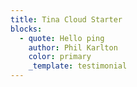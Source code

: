 ```yaml
---
title: Tina Cloud Starter
blocks:
  - quote: Hello ping
    author: Phil Karlton
    color: primary
    _template: testimonial
---
```


